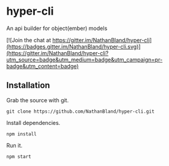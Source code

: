 # hyper-cli
An api builder for object(ember) models

[![Join the chat at https://gitter.im/NathanBland/hyper-cli](https://badges.gitter.im/NathanBland/hyper-cli.svg)](https://gitter.im/NathanBland/hyper-cli?utm_source=badge&utm_medium=badge&utm_campaign=pr-badge&utm_content=badge)

## Installation 
Grab the source with git.

`git clone https://github.com/NathanBland/hyper-cli.git`

Install dependencies.

`npm install`

Run it.

`npm start`